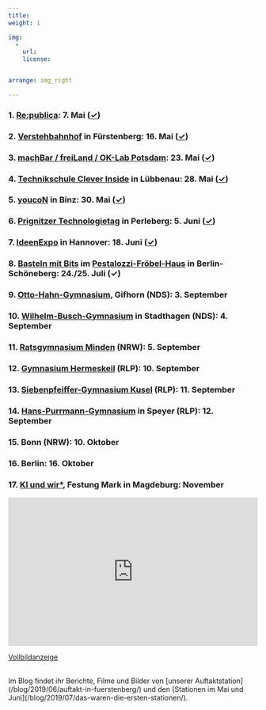 ```yaml
---
title: 
weight: 1

img:
  -
    url: 
    license: 


arrange: img_right

---
```

### 1. [Re:publica](https://19.re-publica.com/en/session/dem-turing-bus-durch-kleinstadtgalaxie): 7. Mai ([✓](/blog/2019/07/das-waren-die-ersten-stationen/))
### 2. [Verstehbahnhof](https://www.verstehbahnhof.de/) in Fürstenberg: 16. Mai ([✓](/blog/2019/06/auftakt-in-fuerstenberg/))
### 3. [machBar / freiLand / OK-Lab Potsdam](https://machbar-potsdam.de/): 23. Mai ([✓](/blog/2019/07/das-waren-die-ersten-stationen/))
### 4. [Technikschule Clever Inside](http://jfvnet.de/cleverinside/) in Lübbenau: 28. Mai ([✓](/blog/2019/07/das-waren-die-ersten-stationen/))
### 5. [youcoN](https://youpan.de/youcon2019/) in Binz: 30. Mai ([✓](/blog/2019/07/das-waren-die-ersten-stationen/))
### 6. [Prignitzer Technologietag](https://tgz-prignitz.de/) in Perleberg: 5. Juni ([✓](/blog/2019/07/das-waren-die-ersten-stationen/))
### 7. [IdeenExpo](https://ideenexpo.de) in Hannover: 18. Juni ([✓](/blog/2019/07/das-waren-die-ersten-stationen/))
### 8. [Basteln mit Bits](/files/blog/2019/07/plakat-basteln-bits-einfach.pdf) im [Pestalozzi-Fröbel-Haus](https://www.pfh-berlin.de/) in Berlin-Schöneberg: 24./25. Juli (✓)
### 9. [Otto-Hahn-Gymnasium](http://ohg-gf.de/), Gifhorn (NDS): 3. September
### 10. [Wilhelm-Busch-Gymnasium](wilhelm-busch-gymnasium) in Stadthagen (NDS): 4. September
### 11. [Ratsgymnasium Minden](http://www.ratsgymnasium.de/) (NRW): 5. September
### 12. [Gymnasium Hermeskeil](https://www.gymherm.de/) (RLP): 10. September
### 13. [Siebenpfeiffer-Gymnasium Kusel](https://www.siebenpfeiffer-gymnasium.de/index.php?id=62) (RLP): 11. September
### 14. [Hans-Purrmann-Gymnasium](https://wp.hpg-speyer.de/) in Speyer (RLP): 12. September
### 15. Bonn (NRW): 10. Oktober
### 16. Berlin: 16. Oktober
### 17. [KI und wir*](https://ki-convention.com), Festung Mark in Magdeburg: November

<iframe width="100%" height="300px" frameborder="0" allowfullscreen src="https://umap.openstreetmap.fr/de/map/turing-bus-2-halbjahr_353967?scaleControl=false&miniMap=false&scrollWheelZoom=false&zoomControl=true&allowEdit=false&moreControl=true&searchControl=null&tilelayersControl=null&embedControl=null&datalayersControl=true&onLoadPanel=undefined&captionBar=false"></iframe><p><a href="http://umap.openstreetmap.fr/de/map/turing-bus-2-halbjahr_353967">Vollbildanzeige</a></p>
<br>
Im Blog findet ihr Berichte, Filme und Bilder von [unserer Auftaktstation](/blog/2019/06/auftakt-in-fuerstenberg/) und den [Stationen im Mai und Juni](/blog/2019/07/das-waren-die-ersten-stationen/).
